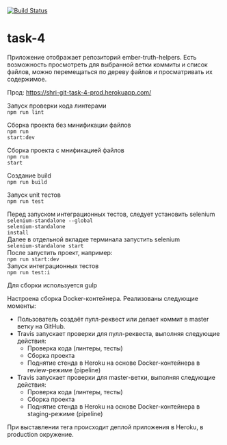 [![Build Status](https://travis-ci.org/jnkbldgn/task-4.svg?branch=master)](https://travis-ci.org/jnkbldgn/task-4)
# task-4

Приложение отображает репозиторий ember-truth-helpers.
Есть возможность просмотреть для выбранной ветки коммиты и список файлов,
можно перемещаться по дереву файлов и просматривать их содержимое.

Прод: https://shri-git-task-4-prod.herokuapp.com/

Запуск проверки кода линтерами<br>
<code>npm run lint</code>

Сборка проекта без минификации файлов<br> 
<code>npm run start:dev</code>

Сборка проекта с мнификацией файлов<br> 
<code>npm run start</code>

Создание build<br>
<code>npm run build</code>

Запуск unit тестов<br> 
<code>npm run test</code>

Перед запуском интеграционных тестов, следует установить selenium<br> 
<code>selenium-standalone --global</code><br> 
<code>selenium-standalone install</code><br> 
Далее в отдельной вкладке терминала запустить selenium<br> 
<code>selenium-standalone start</code><br> 
После запустить проект, например:<br> 
<code>npm run start:dev</code><br> 
Запуск интеграционных тестов<br> 
<code>npm run test:i</code><br> 

Для сборки используется gulp

Настроена сборка Docker-контейнера.
Реализованы следующие моменты:
- Пользователь создаёт пулл-реквест или делает коммит в master ветку на GitHub.
- Travis запускает проверки для пулл-реквеста, выполняя следующие действия:
    - Проверка кода (линтеры, тесты)
    - Сборка проекта
    - Поднятие стенда в Heroku на основе Docker-контейнера в review-режиме (pipeline)
- Travis запускает проверки для master-ветки, выполняя следующие действия:
    - Проверка кода (линтеры, тесты)
    - Сборка проекта
    - Поднятие стенда в Heroku на основе Docker-контейнера в staging-режиме (pipeline)
    
При выставлении тега происходит деплой приложения в Heroku, в production окружение.
